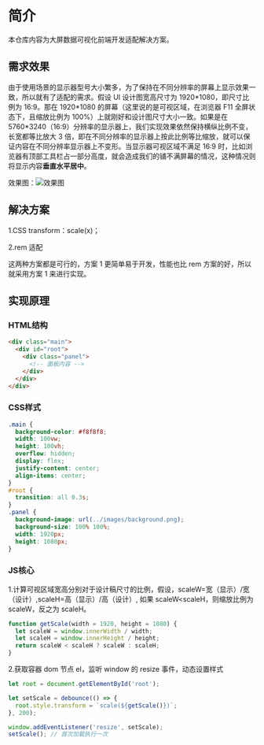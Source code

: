 # 简介

本仓库内容为大屏数据可视化前端开发适配解决方案。

## 需求效果

由于使用场景的显示器型号大小繁多，为了保持在不同分辨率的屏幕上显示效果一致，所以就有了适配的需求。假设 UI 设计图宽高尺寸为 1920\*1080，即尺寸比例为 16:9。那在 1920\*1080 的屏幕（这里说的是可视区域，在浏览器 F11 全屏状态下，且缩放比例为 100%）上就刚好和设计图尺寸大小一致。如果是在 5760\*3240（16:9）分辨率的显示器上，我们实现效果依然保持横纵比例不变，长宽都等比放大 3 倍，即在不同分辨率的显示器上按此比例等比缩放，就可以保证内容在不同分辨率显示器上不变形。当显示器可视区域不满足 16:9 时，比如浏览器有顶部工具栏占一部分高度，就会造成我们的铺不满屏幕的情况，这种情况则将显示内容**垂直水平居中**。

效果图：![效果图](https://github.com/Leezon/data-visual-template/tree/master/assets/images/demo.gif)

## 解决方案

1.CSS transform：scale(x)；

2.rem 适配

这两种方案都是可行的，方案 1 更简单易于开发，性能也比 rem 方案的好，所以就采用方案 1 来进行实现。

## 实现原理

### HTML结构

``` html
<div class="main">
  <div id="root">
    <div class="panel">
      <!-- 面板内容 -->
    </div>
  </div>
</div>
```
### CSS样式

``` css
.main {
  background-color: #f8f8f8;
  width: 100vw;
  height: 100vh;
  overflow: hidden;
  display: flex;
  justify-content: center;
  align-items: center;
}
#root {
  transition: all 0.3s;
}
.panel {
  background-image: url(../images/background.png);
  background-size: 100% 100%;
  width: 1920px;
  height: 1080px;
}
```

### JS核心

1.计算可视区域宽高分别对于设计稿尺寸的比例，假设，scaleW=宽（显示）/宽（设计）,scaleH=高（显示）/高（设计）,
如果 scaleW<scaleH，则缩放比例为 scaleW，反之为 scaleH。

```javascript
function getScale(width = 1920, height = 1080) {
  let scaleW = window.innerWidth / width;
  let scaleH = window.innerHeight / height;
  return scaleW < scaleH ? scaleW : scaleH;
}
```

2.获取容器 dom 节点 el，监听 window 的 resize 事件，动态设置样式

```javascript
let root = document.getElementById('root');

let setScale = debounce(() => {
  root.style.transform = `scale(${getScale()})`;
}, 200);

window.addEventListener('resize', setScale);
setScale(); // 首次加载执行一次
```
